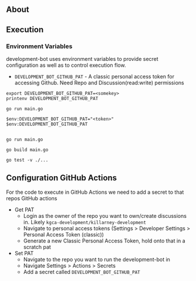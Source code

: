 
## About

## Execution

### Environment Variables

development-bot uses environment variables to provide secret configuration as well as to control execution flow.

* `DEVELOPMENT_BOT_GITHUB_PAT` - A classic personal access token for accessing Github. Need Repo and Discussion(read:write) permissions

```unix
export DEVELOPMENT_BOT_GITHUB_PAT=<somekey>
printenv DEVELOPMENT_BOT_GITHUB_PAT

go run main.go
```


```windows
$env:DEVELOPMENT_BOT_GITHUB_PAT="<token>"
$env:DEVELOPMENT_BOT_GITHUB_PAT


go run main.go

go build main.go

go test -v ./... 
```

## Configuration GitHub Actions

For the code to execute in GitHub Actions we need to add a secret to that repos GitHub actions

* Get PAT
  * Login as the owner of the repo you want to own/create discussions in. Likely `kgca-development/killarney-development`
  * Navigate to personal access tokens (Settings > Developer Settings > Personal Access Token (classic))
  * Generate a new Classic Personal Access Token, hold onto that in a scratch pat
* Set PAT
  * Navigate to the repo you want to run the development-bot in
  * Navigate Settings > Actions > Secrets
  * Add a secret called `DEVELOPMENT_BOT_GITHUB_PAT`